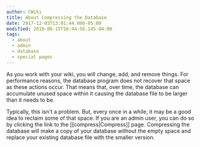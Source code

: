 ```yaml
---
author: CWiki
title: About Compressing the Database
date: 2017-12-03T13:01:44.000-05:00
modified: 2018-06-15T16:44:56.145-04:00
tags:
  - about
  - admin
  - database
  - special pages
---
```



As you work with your wiki, you will change, add, and remove things. For performance reasons, the database program does not recover that space as these actions occur. That means that, over time, the database can accumulate unused space within it causing the database file to be larger than it needs to be.

Typically, this isn't a problem. But, every once in a​ while, it may be a good idea to reclaim some of that space. If you are an admin user, you can do so by clicking the link to the [[compress|Compress]] page. Compressing the database will make a copy of your database without the empty space and replace your existing database file with the smaller version.